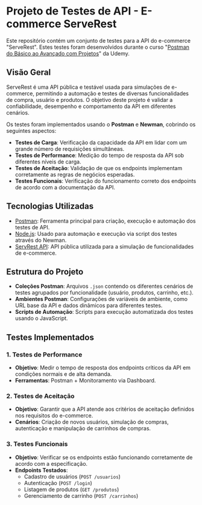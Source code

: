 # Projeto de Testes de API - E-commerce ServeRest

Este repositório contém um conjunto de testes para a API do e-commerce "ServeRest". Estes testes foram desenvolvidos durante o curso "[Postman do Básico ao Avançado com Projetos](https://www.udemy.com/course/postman-do-basico-ao-avancado-com-projetos/)" da Udemy.

## Visão Geral

ServeRest é uma API pública e testável usada para simulações de e-commerce, permitindo a automação e testes de diversas funcionalidades de compra, usuário e produtos. O objetivo deste projeto é validar a confiabilidade, desempenho e comportamento da API em diferentes cenários.

Os testes foram implementados usando o **Postman** e **Newman**, cobrindo os seguintes aspectos:

- **Testes de Carga**: Verificação da capacidade da API em lidar com um grande número de requisições simultâneas.
- **Testes de Performance**: Medição do tempo de resposta da API sob diferentes níveis de carga.
- **Testes de Aceitação**: Validação de que os endpoints implementam corretamente as regras de negócios esperadas.
- **Testes Funcionais**: Verificação do funcionamento correto dos endpoints de acordo com a documentação da API.

## Tecnologias Utilizadas

- [Postman](https://www.postman.com/): Ferramenta principal para criação, execução e automação dos testes de API.
- [Node.js](https://nodejs.org/): Usado para automação e execução via script dos testes através do Newman.
- [ServRest API](https://serverest.dev/): API pública utilizada para a simulação de funcionalidades de e-commerce.

## Estrutura do Projeto

- **Coleções Postman**: Arquivos `.json` contendo os diferentes cenários de testes agrupados por funcionalidade (usuário, produtos, carrinho, etc.).
- **Ambientes Postman**: Configurações de variáveis de ambiente, como URL base da API e dados dinâmicos para diferentes testes.
- **Scripts de Automação**: Scripts para execução automatizada dos testes usando o JavaScript.

## Testes Implementados

### 1. Testes de Performance
- **Objetivo**: Medir o tempo de resposta dos endpoints críticos da API em condições normais e de alta demanda.
- **Ferramentas**: Postman + Monitoramento via Dashboard.

### 2. Testes de Aceitação
- **Objetivo**: Garantir que a API atende aos critérios de aceitação definidos nos requisitos do e-commerce.
- **Cenários**: Criação de novos usuários, simulação de compras, autenticação e manipulação de carrinhos de compras.

### 3. Testes Funcionais
- **Objetivo**: Verificar se os endpoints estão funcionando corretamente de acordo com a especificação.
- **Endpoints Testados**:
  - Cadastro de usuários (`POST /usuarios`)
  - Autenticação (`POST /login`)
  - Listagem de produtos (`GET /produtos`)
  - Gerenciamento de carrinho (`POST /carrinhos`)
